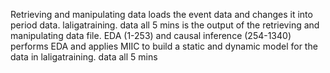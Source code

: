 Retrieving and manipulating data loads the event data and changes it into period data.
laligatraining. data all 5 mins is the output of the retrieving and manipulating data file.
EDA (1-253) and causal inference (254-1340) performs EDA and applies MIIC to build a static and dynamic model for the data in laligatraining. data all 5 mins
